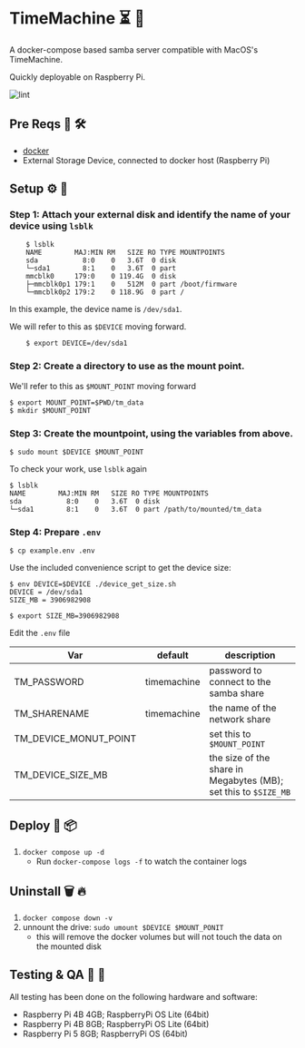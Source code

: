 # TimeMachine ⏳ 🤖
A docker-compose based samba server compatible with MacOS's TimeMachine. 

Quickly deployable on Raspberry Pi.

![lint](https://github.com/cakeholeDC/timemachine/actions/workflows/yaml-lint.yml/badge.svg)

## Pre Reqs 👶 🛠
- [docker](https://docs.docker.com/desktop/install/linux-install/)
- External Storage Device, connected to docker host (Raspberry Pi)

## Setup ⚙️ 💾
### Step 1: Attach your external disk and identify the name of your device using `lsblk`
```shell
    $ lsblk  
    NAME        MAJ:MIN RM   SIZE RO TYPE MOUNTPOINTS
    sda           8:0    0   3.6T  0 disk 
    └─sda1        8:1    0   3.6T  0 part 
    mmcblk0     179:0    0 119.4G  0 disk 
    ├─mmcblk0p1 179:1    0   512M  0 part /boot/firmware
    └─mmcblk0p2 179:2    0 118.9G  0 part /
```
In this example, the device name is `/dev/sda1`. 

We will refer to this as `$DEVICE` moving forward.

```shell
    $ export DEVICE=/dev/sda1
```
### Step 2: Create a directory to use as the mount point. 
We'll refer to this as `$MOUNT_POINT` moving forward

```shell
$ export MOUNT_POINT=$PWD/tm_data
$ mkdir $MOUNT_POINT
```
### Step 3: Create the mountpoint, using the variables from above.
```shell
$ sudo mount $DEVICE $MOUNT_POINT
```
To check your work, use `lsblk` again
```shell
$ lsblk
NAME        MAJ:MIN RM   SIZE RO TYPE MOUNTPOINTS
sda           8:0    0   3.6T  0 disk 
└─sda1        8:1    0   3.6T  0 part /path/to/mounted/tm_data
```
### Step 4: Prepare `.env`
```shell
$ cp example.env .env
```
Use the included convenience script to get the device size:

```shell
$ env DEVICE=$DEVICE ./device_get_size.sh
DEVICE = /dev/sda1
SIZE_MB = 3906982908

$ export SIZE_MB=3906982908
```
Edit the `.env` file

| Var | default | description |
| --- | ------- | ------------|
| TM_PASSWORD | timemachine | password to connect to the samba share | 
| TM_SHARENAME | timemachine | the name of the network share | 
| TM_DEVICE_MONUT_POINT | | set this to `$MOUNT_POINT` |
| TM_DEVICE_SIZE_MB | | the size of the share in Megabytes (MB); set this to `$SIZE_MB` | 


## Deploy 🐳 📦
1. `docker compose up -d`
    - Run `docker-compose logs -f` to watch the container logs

## Uninstall 🗑 🔥
1. `docker compose down -v`
1. unnount the drive: `sudo umount $DEVICE $MOUNT_PONIT`
    - this will remove the docker volumes but will not touch the data on the mounted disk

## Testing & QA 🔎 🧪
All testing has been done on the following hardware and software:
- Raspberry Pi 4B 4GB; RaspberryPi OS Lite (64bit)
- Raspberry Pi 4B 8GB; RaspberryPi OS Lite (64bit)
- Raspberry Pi 5 8GB; RaspberryPi OS (64bit)
